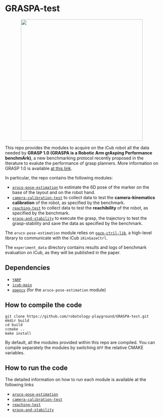 # GRASPA-test
<p align="center">
<img src="https://github.com/robotology-playground/GRASPA-test/blob/master/misc/benchmark-setup2.jpg" width=400>
</p>

This repo provides the modules to acquire on the iCub robot all the data needed by **GRASP 1.0 (GRASPA is a Robotic Arm grAsping Performance benchmArk)**, a new benchmarking protocol recently proposed in the literature to evalute the performance of grasp planners.
More information on GRASP 1.0 is available [at this link](https://github.com/robotology/GRASPA-benchmark).

In particular, the repo contains the following modules:
- [`aruco-pose-estimation`](https://github.com/robotology-playground/GRASPA-test/tree/master/src/aruco-pose-estimation) to estimate the 6D pose of the marker on the base of the layout and on the robot hand.
- [`camera-calibration-test`](https://github.com/robotology-playground/GRASPA-test/tree/master/src/camera-calibration-test) to collect data to test the **camera-kinematics calibration** of the robot,  as specified by the benchmark.
- [`reaching-test`](https://github.com/robotology-playground/GRASPA-test/tree/master/src/reaching-test) to collect data to test the **reachibility** of the robot,  as specified by the benchmark.
- [`grasp-and-stability`](https://github.com/robotology-playground/GRASPA-test/tree/master/src/grasp-and-stability) to execute the grasp, the trajectory to test the grasp-stability and save the data as specified by the benchmark.

The `aruco-pose-estimation` module relies on [`gaze-ctril-lib`](https://github.com/robotology-playground/GRASPA-test/tree/master/src/gaze-ctrl-lib), a high-level library to communicate with the iCub `iKinGazeCtrl`.

The `experiment_data` directory contains results and logs of benchmark evaluation on iCub, as they will be published in the paper.

## Dependencies
- [`YARP`](http://www.yarp.it/)
- [`icub-main`](https://github.com/robotology/icub-main)
- [`opencv`](https://opencv.org/) (for the `aruco-pose-estimation` module)

## How to compile the code
```
git clone https://github.com/robotology-playground/GRASPA-test.git
mkdir build
cd build
ccmake ..
make install
```

By default, all the modules provided within this repo are compiled.
You can compile separately the modules by switching `OFF` the relative CMAKE variables.


## How to run the code

The detailed information on how to run each module is available at the following links
- [`aruco-pose-estimation`](https://github.com/robotology-playground/GRASPA-test/tree/master/src/aruco-pose-estimation)
- [`camera-calibration-test`](https://github.com/robotology-playground/GRASPA-test/tree/master/src/camera-calibration-test)
- [`reaching-test`](https://github.com/robotology-playground/GRASPA-test/tree/master/src/reaching-test)
- [`grasp-and-stability`](https://github.com/robotology-playground/GRASPA-test/tree/master/src/grasp-and-stability)
